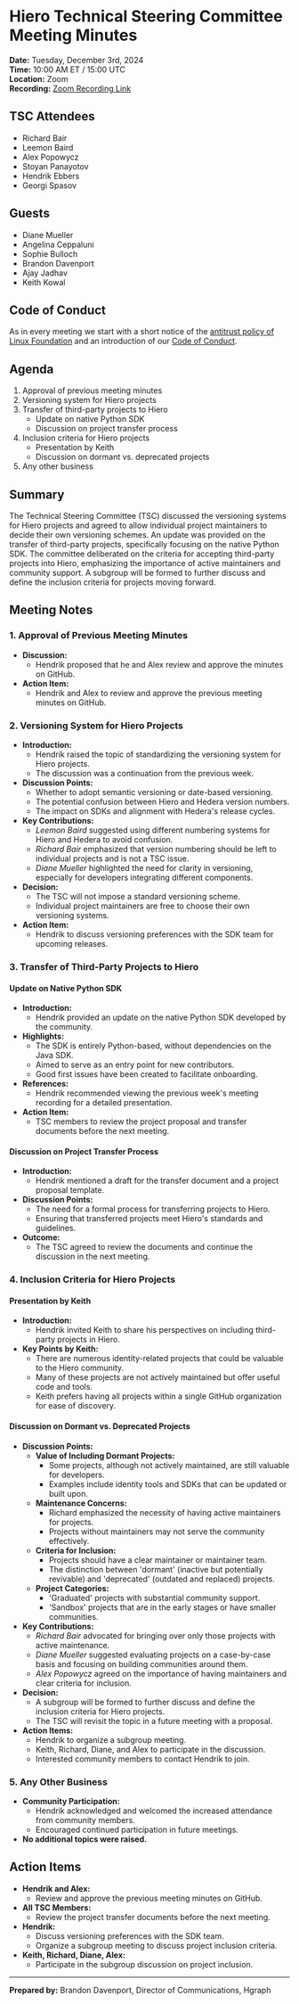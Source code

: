 # Hiero Technical Steering Committee Meeting Minutes

**Date:** Tuesday, December 3rd, 2024  
**Time:** 10:00 AM ET / 15:00 UTC  
**Location:** Zoom  
**Recording:** [Zoom Recording Link](https://zoom.us/rec/share/wejtMv83DMkhFGUsPTDrQitDPFnFhAHa7C4OlC8EY3bZlrcf9u4rA8q3jlSWyRXz.SNlxaT4JFY4MYrx5)

## TSC Attendees

- Richard Bair
- Leemon Baird
- Alex Popowycz
- Stoyan Panayotov
- Hendrik Ebbers
- Georgi Spasov

## Guests

- Diane Mueller
- Angelina Ceppaluni
- Sophie Bulloch
- Brandon Davenport
- Ajay Jadhav
- Keith Kowal

## Code of Conduct

As in every meeting we start with a short notice of the [antitrust policy of Linux Foundation](https://www.linuxfoundation.org/legal/antitrust-policy) and an introduction of our [Code of Conduct](https://www.lfdecentralizedtrust.org/code-of-conduct).

## Agenda

1. Approval of previous meeting minutes
2. Versioning system for Hiero projects
3. Transfer of third-party projects to Hiero
   - Update on native Python SDK
   - Discussion on project transfer process
4. Inclusion criteria for Hiero projects
   - Presentation by Keith
   - Discussion on dormant vs. deprecated projects
5. Any other business

## Summary

The Technical Steering Committee (TSC) discussed the versioning systems for Hiero projects and agreed to allow individual project maintainers to decide their own versioning schemes. An update was provided on the transfer of third-party projects, specifically focusing on the native Python SDK. The committee deliberated on the criteria for accepting third-party projects into Hiero, emphasizing the importance of active maintainers and community support. A subgroup will be formed to further discuss and define the inclusion criteria for projects moving forward.

## Meeting Notes

### 1. Approval of Previous Meeting Minutes

- **Discussion:**
  - Hendrik proposed that he and Alex review and approve the minutes on GitHub.
- **Action Item:**
  - Hendrik and Alex to review and approve the previous meeting minutes on GitHub.

### 2. Versioning System for Hiero Projects

- **Introduction:**
  - Hendrik raised the topic of standardizing the versioning system for Hiero projects.
  - The discussion was a continuation from the previous week.
- **Discussion Points:**
  - Whether to adopt semantic versioning or date-based versioning.
  - The potential confusion between Hiero and Hedera version numbers.
  - The impact on SDKs and alignment with Hedera's release cycles.
- **Key Contributions:**
  - *Leemon Baird* suggested using different numbering systems for Hiero and Hedera to avoid confusion.
  - *Richard Bair* emphasized that version numbering should be left to individual projects and is not a TSC issue.
  - *Diane Mueller* highlighted the need for clarity in versioning, especially for developers integrating different components.
- **Decision:**
  - The TSC will not impose a standard versioning scheme.
  - Individual project maintainers are free to choose their own versioning systems.
- **Action Item:**
  - Hendrik to discuss versioning preferences with the SDK team for upcoming releases.

### 3. Transfer of Third-Party Projects to Hiero

#### Update on Native Python SDK

- **Introduction:**
  - Hendrik provided an update on the native Python SDK developed by the community.
- **Highlights:**
  - The SDK is entirely Python-based, without dependencies on the Java SDK.
  - Aimed to serve as an entry point for new contributors.
  - Good first issues have been created to facilitate onboarding.
- **References:**
  - Hendrik recommended viewing the previous week's meeting recording for a detailed presentation.
- **Action Item:**
  - TSC members to review the project proposal and transfer documents before the next meeting.

#### Discussion on Project Transfer Process

- **Introduction:**
  - Hendrik mentioned a draft for the transfer document and a project proposal template.
- **Discussion Points:**
  - The need for a formal process for transferring projects to Hiero.
  - Ensuring that transferred projects meet Hiero's standards and guidelines.
- **Outcome:**
  - The TSC agreed to review the documents and continue the discussion in the next meeting.

### 4. Inclusion Criteria for Hiero Projects

#### Presentation by Keith

- **Introduction:**
  - Hendrik invited Keith to share his perspectives on including third-party projects in Hiero.
- **Key Points by Keith:**
  - There are numerous identity-related projects that could be valuable to the Hiero community.
  - Many of these projects are not actively maintained but offer useful code and tools.
  - Keith prefers having all projects within a single GitHub organization for ease of discovery.

#### Discussion on Dormant vs. Deprecated Projects

- **Discussion Points:**
  - **Value of Including Dormant Projects:**
    - Some projects, although not actively maintained, are still valuable for developers.
    - Examples include identity tools and SDKs that can be updated or built upon.
  - **Maintenance Concerns:**
    - Richard emphasized the necessity of having active maintainers for projects.
    - Projects without maintainers may not serve the community effectively.
  - **Criteria for Inclusion:**
    - Projects should have a clear maintainer or maintainer team.
    - The distinction between 'dormant' (inactive but potentially revivable) and 'deprecated' (outdated and replaced) projects.
  - **Project Categories:**
    - 'Graduated' projects with substantial community support.
    - 'Sandbox' projects that are in the early stages or have smaller communities.
- **Key Contributions:**
  - *Richard Bair* advocated for bringing over only those projects with active maintenance.
  - *Diane Mueller* suggested evaluating projects on a case-by-case basis and focusing on building communities around them.
  - *Alex Popowycz* agreed on the importance of having maintainers and clear criteria for inclusion.
- **Decision:**
  - A subgroup will be formed to further discuss and define the inclusion criteria for Hiero projects.
  - The TSC will revisit the topic in a future meeting with a proposal.
- **Action Items:**
  - Hendrik to organize a subgroup meeting.
  - Keith, Richard, Diane, and Alex to participate in the discussion.
  - Interested community members to contact Hendrik to join.

### 5. Any Other Business

- **Community Participation:**
  - Hendrik acknowledged and welcomed the increased attendance from community members.
  - Encouraged continued participation in future meetings.
- **No additional topics were raised.**

## Action Items

- **Hendrik and Alex:**
  - Review and approve the previous meeting minutes on GitHub.
- **All TSC Members:**
  - Review the project transfer documents before the next meeting.
- **Hendrik:**
  - Discuss versioning preferences with the SDK team.
  - Organize a subgroup meeting to discuss project inclusion criteria.
- **Keith, Richard, Diane, Alex:**
  - Participate in the subgroup discussion on project inclusion.


---

**Prepared by:** Brandon Davenport, Director of Communications, Hgraph
